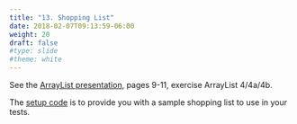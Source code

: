 ```yaml
---
title: "13. Shopping List"
date: 2018-02-07T09:13:59-06:00
weight: 20
draft: false
#type: slide
#theme: white
---
```


See the [ArrayList presentation](https://docs.google.com/presentation/d/1gLoI2KTCvALpSvW26gLePK7NVkqIe84Aq9lgYkWqL24/edit#slide=id.g7b177d99b_00), pages 9-11, exercise ArrayList 4/4a/4b.

The [setup code](http://ideone.com/e.js/1xLz6l) is to provide you with a sample shopping list to use in your tests.

